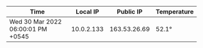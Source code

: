 | Time     | Local IP | Public IP | Temperature |
| ----------- | ----------- | ----------- | ----------- |
| Wed 30 Mar 2022 06:00:01 PM +0545      | 10.0.2.133     | 163.53.26.69  | 52.1° |
